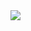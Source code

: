 <!--
 * @由于个人水平有限, 难免有些错误, 还请指点:  
 * @Author: cpu_code
 * @Date: 2020-10-23 11:46:38
 * @LastEditTime: 2020-10-23 14:21:04
 * @FilePath: \web\bootstrap\global_style2\readme.md
 * @Gitee: [https://gitee.com/cpu_code](https://gitee.com/cpu_code)
 * @Github: [https://github.com/CPU-Code](https://github.com/CPU-Code)
 * @CSDN: [https://blog.csdn.net/qq_44226094](https://blog.csdn.net/qq_44226094)
 * @Gitbook: [https://923992029.gitbook.io/cpucode/](https://923992029.gitbook.io/cpucode/)
-->

<img src="https://gitee.com/cpu_code/picture_bed/raw/master/20201023142101.png"/>